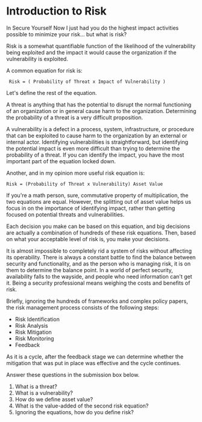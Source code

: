 # Introduction to Risk
In Secure Yourself Now I just had you do the highest impact activities possible to minimize your risk... but what is risk?

Risk is a somewhat quantifiable function of the likelihood of the vulnerability being exploited and the impact it would cause the organization if the vulnerability is exploited.

A common equation for risk is:
```
 Risk = ( Probability of Threat x Impact of Vulnerability )
```

Let's define the rest of the equation. 

A threat is anything that has the potential to disrupt the normal functioning of an organization or in general cause harm to the organization. Determining the probability of a threat is a very difficult proposition. 

A vulnerability is a defect in a process, system, infrastructure, or procedure that can be exploited to cause harm to the organization by an external or internal actor. Identifying vulnerabilities is straightforward, but identifying the potential impact is even more difficult than trying to determine the probability of a threat. If you can identify the impact, you have the most important part of the equation locked down.

Another, and in my opinion more useful risk equation is:
```
Risk = (Probability of Threat x Vulnerability) Asset Value
```
If you're a math person, sure, commutative property of multiplication, the two equations are equal. However, the splitting out of asset value helps us focus in on the importance of identifying impact, rather than getting focused on potential threats and vulnerabilities.

Each decision you make can be based on this equation, and big decisions are actually a combination of hundreds of these risk equations. Then,  based on what your acceptable level of risk is, you make your decisions. 

It is almost impossible to completely rid a system of risks without affecting its operability. There is always a constant battle to find the balance between security and functionality, and as the person who is managing risk, it is on them to determine the balance point. In a world of perfect security, availability falls to the wayside, and people who need information can't get it. Being a security professional means weighing the costs and benefits of risk.

Briefly, ignoring the hundreds of frameworks and complex policy papers, the risk management process consists of the following steps:

* Risk Identification
* Risk Analysis
* Risk Mitigation
* Risk Monitoring
* Feedback

As it is a cycle, after the feedback stage we can determine whether the mitigation that was put in place was effective and the cycle continues.

Answer these questions in the submission box below.

1. What is a threat?
2. What is a vulnerability?
3. How do we define asset value?
4. What is the value-added of the second risk equation?
5. Ignoring the equations, how do you define risk?
